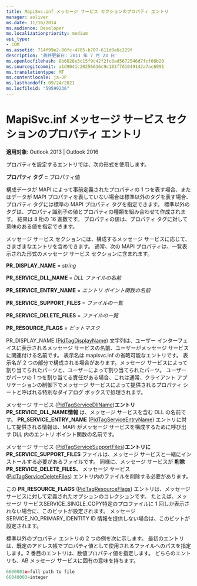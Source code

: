```yaml
---
title: MapiSvc.inf メッセージ サービス セクションのプロパティ エントリ
manager: soliver
ms.date: 11/16/2014
ms.audience: Developer
ms.localizationpriority: medium
api_type:
- COM
ms.assetid: 714f99e2-80fc-4785-b707-611d8a6c229f
description: '最終更新日: 2011 年 7 月 23 日'
ms.openlocfilehash: 8b6028e3c15f9c42f2fc8ad5672546d7fcf66b20
ms.sourcegitcommit: a1d9041c20256616c9c183f7d1049142a7ac6991
ms.translationtype: MT
ms.contentlocale: ja-JP
ms.lasthandoff: 09/24/2021
ms.locfileid: "59599236"
---
```

# <a name="property-entries-in-mapisvcinf-message-service-sections"></a>MapiSvc.inf メッセージ サービス セクションのプロパティ エントリ

  
  
**適用対象**: Outlook 2013 | Outlook 2016 
  
プロパティを設定するエントリでは、次の形式を使用します。
  
 **プロパティ タグ** **=** プロパティ値 
  
構成データが MAPI によって事前定義されたプロパティの 1 つを表す場合、またはデータが MAPI プロパティを表していない場合は標準以外のタグを表す場合、プロパティ タグには標準の MAPI プロパティ タグを指定できます。 標準以外のタグは、プロパティ識別子の値とプロパティの種類を組み合わせて作成されます。 結果は 8 桁の 16 進数です。 プロパティの値は、プロパティ タグに対して意味のある値を指定できます。 
  
メッセージ サービス セクションには、構成するメッセージ サービスに応じて、さまざまなエントリを含めできます。 通常、次の MAPI プロパティは、一覧表示された形式のメッセージ サービス セクションに含まれます。
  
 **PR_DISPLAY_NAME**  =  _string_
  
 **PR_SERVICE_DLL_NAME**  =  _DLL ファイルの名前_
  
 **PR_SERVICE_ENTRY_NAME**  =  _エントリ ポイント関数の名前_
  
 **PR_SERVICE_SUPPORT_FILES**  =  _ファイルの一覧_
  
 **PR_SERVICE_DELETE_FILES**  =  _ファイルの一覧_
  
 **PR_RESOURCE_FLAGS**  =  _ビットマスク_
  
PR_DISPLAY_NAME  ([PidTagDisplayName](pidtagdisplayname-canonical-property.md)) 文字列は、ユーザー インターフェイスに表示されるメッセージ サービスの名前、ユーザーがメッセージ サービスに関連付ける名前です。 表示名は mapisvc.inf の省略可能なエントリです。 表示名が 2 つの部分で構成される場合があります。メッセージ サービスによって割り当てられたパーツと、ユーザーによって割り当てられたパーツ。 ユーザーがパーツの 1 つを割り当てる責任がある場合、これは通常、クライアント アプリケーションの制御下でメッセージ サービスによって提供されるプロパティ シートと呼ばれる特別なダイアログ ボックスで処理されます。 
  
メッセージ サービス ([PidTagServiceDllName](pidtagservicedllname-canonical-property.md))**エントリPR_SERVICE_DLL_NAME情報** は、メッセージ サービスを含む DLL の名前です。 **PR_SERVICE_ENTRY_NAME** ([PidTagServiceEntryName](pidtagserviceentryname-canonical-property.md)) エントリに対して提供される情報は、MAPI がメッセージ サービスを構成するために呼び出す DLL 内のエントリ ポイント関数の名前です。 
  
メッセージ サービス ([PidTagServiceSupportFiles](pidtagservicesupportfiles-canonical-property.md))**エントリにPR_SERVICE_SUPPORT_FILES** ファイルは、メッセージ サービスと一緒にインストールする必要があるファイルです。 同様に、メッセージ サービスが **削除PR_SERVICE_DELETE_FILES、** メッセージ サービス ([PidTagServiceDeleteFiles](pidtagservicedeletefiles-canonical-property.md)) エントリ内のファイルを削除する必要があります。 
  
この **PR_RESOURCE_FLAGS** ([PidTagResourceFlags](pidtagresourceflags-canonical-property.md)) エントリは、メッセージ サービスに対して定義されたオプションのコレクションです。 たとえば、メッセージ サービスSERVICE_SINGLE_COPY特定のプロファイルに 1 回しか表示されない場合に、このビットが設定されます。 メッセージ SERVICE_NO_PRIMARY_IDENTITY ID 情報を提供しない場合は、このビットが設定されます。 
  
標準以外のプロパティ エントリの 2 つの例を次に示します。 最初のエントリは、既定のアドレス帳でプロパティ値として使用されるファイルへのパスを指定します。2 番目のエントリは、数値プロパティ値を指定します。 どちらのエントリも、AB メッセージ サービスに固有の意味を持ちます。
  
```cpp
6600001e=full path to file
66040003=integer

```


